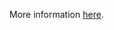 More information [here](https://docs.prismacloud.io/en/enterprise-edition/policy-reference/azure-policies/azure-networking-policies/azr-networking-204).
